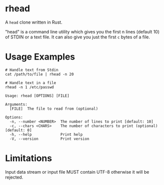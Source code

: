 # rhead

A `head` clone written in Rust.

"head" is a command line utility which gives you the first n lines (default 10) of STDIN or a text file. It can also give you just the first `c` bytes of a file.

# Usage Examples

```
# Handle text from Stdin
cat /path/to/file | rhead -n 20

# Handle text in a file
rhead -n 1 /etc/passwd
```

```
Usage: rhead [OPTIONS] [FILE]

Arguments:
  [FILE]  The file to read from (optional)

Options:
  -n, --number <NUMBER>  The number of lines to print [default: 10]
  -c, --chars <CHARS>    The number of characters to print (optional) [default: 0]
  -h, --help             Print help
  -V, --version          Print version
```

# Limitations

Input data stream or input file MUST contain UTF-8 otherwise it will be rejected.